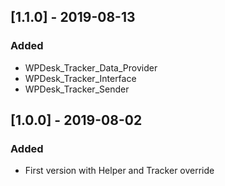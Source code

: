 ## [1.1.0] - 2019-08-13
### Added
- WPDesk_Tracker_Data_Provider
- WPDesk_Tracker_Interface
- WPDesk_Tracker_Sender

## [1.0.0] - 2019-08-02
### Added
- First version with Helper and Tracker override
